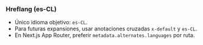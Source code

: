 ### Hreflang (es-CL)

- Único idioma objetivo: `es-CL`.
- Para futuras expansiones, usar anotaciones cruzadas `x-default` y `es-CL`.
- En Next.js App Router, preferir `metadata.alternates.languages` por ruta.
